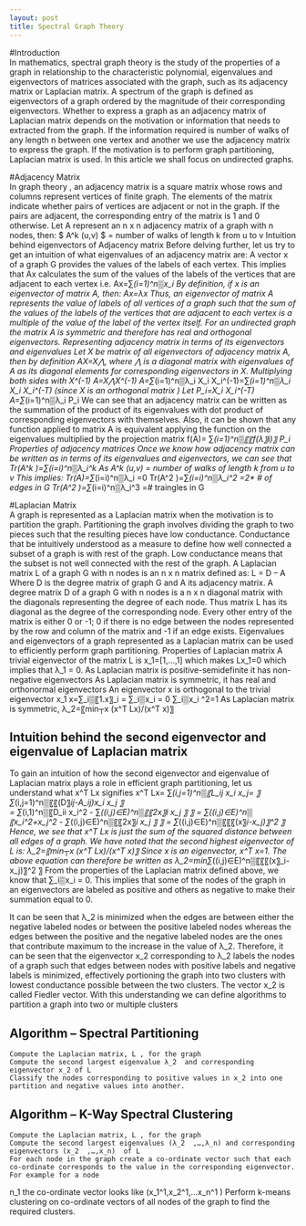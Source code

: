 ```yaml
---
layout: post
title: Spectral Graph Theory
---
```

#Introduction  
In mathematics, spectral graph theory is the study of the properties of a graph in relationship to the characteristic polynomial, eigenvalues and eigenvectors of matrices associated with the graph, such as its adjacency matrix or Laplacian matrix.  A spectrum of the graph is defined as eigenvectors of a graph ordered by the magnitude of their corresponding eigenvectors.
Whether to express a graph as an adjacency matrix of Laplacian matrix depends on the motivation or information that needs to extracted from the graph. If the information required is number of walks of any length n between one vertex and another we use the adjacency matrix to express the graph. If the motivation is to perform graph partitioning, Laplacian matrix is used. In this article we shall focus on undirected graphs.

#Adjacency Matrix  
In graph theory , an adjacency matrix is a square matrix whose rows and columns represent vertices of finite graph. The elements of the matrix indicate whether pairs of vertices are adjacent or not in the graph. If the pairs are adjacent, the corresponding entry of the matrix is 1 and 0 otherwise.
Let A represent an n x n adjacency matrix  of a graph with n nodes, then:
$ A^k (u,v) $ = number of walks of length k from u to v
Intuition behind eigenvectors of Adjacency matrix
Before delving further, let us try to get an intuition of what eigenvalues of an adjacency matrix are: 
A vector x of a graph G provides the values of the labels of each vertex. This implies that Ax calculates the sum of the values of the labels of the vertices that are adjacent to each vertex i.e. Ax=∑_(i=1)^n▒x_i 
By definition, if x is an eigenvector of matrix A, then:
Ax=λx
Thus, an eigenvector of matrix A represents the value of labels of all vertices of a graph such that the sum of the values of the labels of the vertices that are adjacent to each vertex is a multiple of the value of the label of the vertex itself.
For an undirected graph the matrix A is symmetric and therefore has real and orthogonal eigenvectors. 
Representing adjacency matrix in terms of its eigenvectors and eigenvalues
Let X be matrix of all eigenvectors of adjacency matrix A, then by definition
AX=X⋀, where ⋀ is a diagonal matrix with eigenvalues of A as its diagonal elements for corresponding eigenvectors in X.
Multiplying both sides with  X^(-1)
A=X⋀X^(-1)
A=∑_(i=1)^n▒λ_i  X_i X_i^(-1)=∑_(i=1)^n▒λ_i  X_i X_i^(-T)    (since X is an orthogonal matrix ) 
Let P_i=X_i X_i^(-T)  
A=∑_(i=1)^n▒λ_i  P_i
We can see that an adjacency matrix can be written as the summation of the product of its eigenvalues with dot product of corresponding eigenvectors with themselves.
Also, it can be shown that any function applied to matrix A is equivalent applying the function on the eigenvalues multiplied by the projection matrix
f(A)= ∑_(i=1)^n▒〖〖f(λ〗_i)〗 P_i  
Properties of adjacency matrices 
Once we know how adjacency matrix can be written as in terms of its eigenvalues and eigenvectors, we can see that  
Tr(A^k )=∑_(i=i)^n▒λ_i^k 
  As A^k (u,v) = number of walks of length k from u to v
This implies:
	Tr(A)=∑_(i=i)^n▒λ_i =0
	Tr(A^2 )=∑_(i=i)^n▒λ_i^2 =2* # of edges in G 
	Tr(A^2 )=∑_(i=i)^n▒λ_i^3 =# traingles in G

#Laplacian Matrix  
A graph is represented as a Laplacian matrix when the motivation is to partition the graph. Partitioning the graph involves dividing the graph to two pieces such that the resulting pieces have low conductance. Conductance that be intuitively understood as a measure to define how well connected a subset of a graph is with rest of the graph. Low conductance means that the subset is not well connected with the rest of the graph.
A Laplacian matrix L of a graph G with n nodes is an n x n matrix defined as:
L = D – A
Where D is the degree matrix of graph G and A its adjacency matrix.
A degree matrix D of a graph G with n nodes is a n x n diagonal matrix with the diagonals representing the degree of each node. Thus matrix L has its diagonal as the degree of the corresponding node. Every other entry of the matrix is either 0 or -1; 0 if there is no edge between the nodes represented by the row and column of the matrix and -1 if an edge exists.
Eigenvalues and eigenvectors of a graph represented as a Laplacian matrix can be used to efficiently perform graph partitioning. 
Properties of Laplacian matrix
	A trivial eigenvector of the matrix L is x_1=[1,…,1] which makes Lx_1=0 which implies that λ_1 = 0.
	As Laplacian matrix is positive-semidefinite it  has non-negative eigenvectors
	As Laplacian matrix is symmetric, it has real and orthonormal eigenvectors
	An eigenvector x is orthogonal to the trivial eigenvector x_1 x=∑_i▒〖1.x〗_i = ∑_i▒x_i = 0
	∑_i▒x_i ^2=1
	As Laplacian matrix is symmetric, λ_2=〖min┬x  (x^T Lx)/(x^T x)〗⁡ 

## Intuition behind the second eigenvector and eigenvalue of Laplacian matrix  
To gain an intuition of how the second eigenvector and eigenvalue of Laplacian matrix plays a role in efficient graph partitioning, let us understand what x^T Lx signifies
x^T Lx= ∑_(i,j=1)^n▒〖L_ij x_i x_j= 〗  ∑_(i,j=1)^n▒〖〖(D〗_ij-A_ij)x_i x_j  〗  
= ∑_(i,1)^n▒〖D_ii x_i^2  - ∑_((i,j)∈E)^n▒〖〖2x〗_i x_j   〗  〗
= ∑_((i,j)∈E)^n▒〖x_i^2+x_j^2  - ∑_((i,j)∈E)^n▒〖〖2x〗_i x_j   〗  〗
= ∑_((i,j)∈E)^n▒〖〖〖(x〗_i-x_j)〗^2     〗
Hence, we see that x^T Lx is just the sum of the squared distance between all edges of a graph.
We have noted that the second highest eigenvector of L is:
λ_2=〖min┬x  (x^T Lx)/(x^T x)〗⁡ 
Since x is an eigenvector, x^T x=1. The above equation can therefore be written as 
λ_2=min⁡∑_((i,j)∈E)^n▒〖〖〖(x〗_i-x_j)〗^2     〗
From the properties of the Laplacian matrix defined above, we know that ∑_i▒x_i = 0. This implies that some of the nodes of the graph in an eigenvectors are labeled as positive and others as negative to make their summation equal to 0. 








It can be seen that λ_2 is minimized when the edges are between either the negative labeled nodes or between the positive labeled nodes whereas the edges between the positive and the negative labeled nodes are the ones that contribute maximum to the increase in the value of λ_2. Therefore, it can be seen that the eigenvector x_2  corresponding to λ_2 labels the nodes of a graph such that edges between nodes with positive labels and negative labels is minimized, effectively portioning  the graph into two clusters with lowest conductance possible between the two clusters.  The vector x_2   is called Fiedler vector.
With this understanding we can define algorithms to partition a graph into two or multiple clusters  
## Algorithm – Spectral Partitioning  
	Compute the Laplacian matrix, L , for the graph
	Compute the second largest eigenvalue λ_2  and corresponding eigenvector x_2 of L
	Classify the nodes corresponding to positive values in x_2 into one partition and negative values into another.
## Algorithm – K-Way Spectral Clustering    
	Compute the Laplacian matrix, L , for the graph  
	Compute the second largest eigenvalues (λ_2  ,…,λ_n) and corresponding eigenvectors (x_2  ,…,x_n)  of L  
	For each node in the graph create a co-ordinate vector such that each co-ordinate corresponds to the value in the corresponding eigenvector. For example for a node 
n_1 the co-ordinate vector looks like  (x_1^1,x_2^1,…x_n^1 )
	Perform k-means clustering on co-ordinate vectors of all nodes of the graph to find the required clusters.
